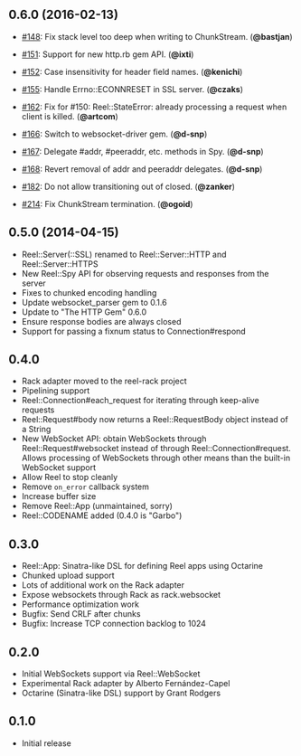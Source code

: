 ## 0.6.0 (2016-02-13)

* [#148](https://github.com/celluloid/reel/pull/148):
  Fix stack level too deep when writing to ChunkStream.
  (**@bastjan**)

* [#151](https://github.com/celluloid/reel/pull/151):
  Support for new http.rb gem API.
  (**@ixti**)

* [#152](https://github.com/celluloid/reel/pull/152):
  Case insensitivity for header field names.
  (**@kenichi**)

* [#155](https://github.com/celluloid/reel/pull/155):
  Handle Errno::ECONNRESET in SSL server.
  (**@czaks**)

* [#162](https://github.com/celluloid/reel/pull/162):
  Fix for #150: Reel::StateError: already processing
  a request when client is killed.
  (**@artcom**)

* [#166](https://github.com/celluloid/reel/pull/166):
  Switch to websocket-driver gem.
  (**@d-snp**)

* [#167](https://github.com/celluloid/reel/pull/167):
  Delegate #addr, #peeraddr, etc. methods in Spy.
  (**@d-snp**)

* [#168](https://github.com/celluloid/reel/pull/168):
  Revert removal of addr and peeraddr delegates.
  (**@d-snp**)

* [#182](https://github.com/celluloid/reel/pull/182):
  Do not allow transitioning out of closed.
  (**@zanker**)

* [#214](https://github.com/celluloid/reel/pull/214):
  Fix ChunkStream termination.
  (**@ogoid**)

## 0.5.0 (2014-04-15)

* Reel::Server(::SSL) renamed to Reel::Server::HTTP and Reel::Server::HTTPS
* New Reel::Spy API for observing requests and responses from the server
* Fixes to chunked encoding handling
* Update websocket_parser gem to 0.1.6
* Update to "The HTTP Gem" 0.6.0 
* Ensure response bodies are always closed
* Support for passing a fixnum status to Connection#respond

## 0.4.0

* Rack adapter moved to the reel-rack project
* Pipelining support
* Reel::Connection#each_request for iterating through keep-alive requests
* Reel::Request#body now returns a Reel::RequestBody object instead of a String
* New WebSocket API: obtain WebSockets through Reel::Request#websocket instead
  of through Reel::Connection#request. Allows processing of WebSockets through
  other means than the built-in WebSocket support
* Allow Reel to stop cleanly
* Remove `on_error` callback system
* Increase buffer size
* Remove Reel::App (unmaintained, sorry)
* Reel::CODENAME added (0.4.0 is "Garbo")

## 0.3.0

* Reel::App: Sinatra-like DSL for defining Reel apps using Octarine
* Chunked upload support
* Lots of additional work on the Rack adapter
* Expose websockets through Rack as rack.websocket
* Performance optimization work
* Bugfix: Send CRLF after chunks
* Bugfix: Increase TCP connection backlog to 1024

## 0.2.0

* Initial WebSockets support via Reel::WebSocket
* Experimental Rack adapter by Alberto Fernández-Capel
* Octarine (Sinatra-like DSL) support by Grant Rodgers

## 0.1.0

* Initial release
